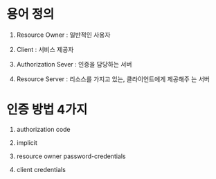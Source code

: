# 용어 정의

1. Resource Owner : 일반적인 사용자

2. Client : 서비스 제공자

3. Authorization Sever : 인증을 담당하는 서버

4. Resource Server : 리소스를 가지고 있는, 클라이언트에게 제공해주 는 서버

# 인증 방법 4가지

1. authorization code

2. implicit

3. resource owner password-credentials

4. client credentials
